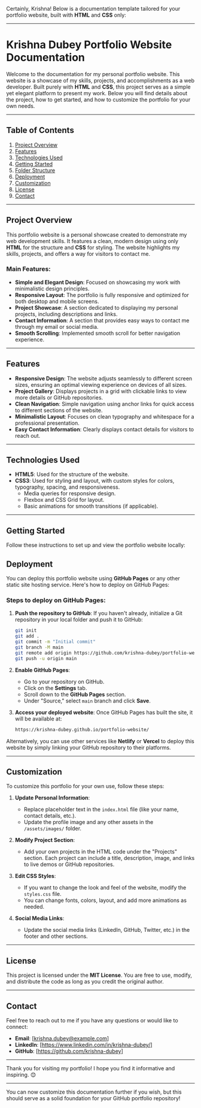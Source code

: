 Certainly, Krishna! Below is a documentation template tailored for your portfolio website, built with **HTML** and **CSS** only:

---

# **Krishna Dubey Portfolio Website Documentation**

Welcome to the documentation for my personal portfolio website. This website is a showcase of my skills, projects, and accomplishments as a web developer. Built purely with **HTML** and **CSS**, this project serves as a simple yet elegant platform to present my work. Below you will find details about the project, how to get started, and how to customize the portfolio for your own needs.

---

## **Table of Contents**

1. [Project Overview](#project-overview)
2. [Features](#features)
3. [Technologies Used](#technologies-used)
4. [Getting Started](#getting-started)
5. [Folder Structure](#folder-structure)
6. [Deployment](#deployment)
7. [Customization](#customization)
8. [License](#license)
9. [Contact](#contact)

---

## **Project Overview**

This portfolio website is a personal showcase created to demonstrate my web development skills. It features a clean, modern design using only **HTML** for the structure and **CSS** for styling. The website highlights my skills, projects, and offers a way for visitors to contact me.

### Main Features:
- **Simple and Elegant Design**: Focused on showcasing my work with minimalistic design principles.
- **Responsive Layout**: The portfolio is fully responsive and optimized for both desktop and mobile screens.
- **Project Showcase**: A section dedicated to displaying my personal projects, including descriptions and links.
- **Contact Information**: A section that provides easy ways to contact me through my email or social media.
- **Smooth Scrolling**: Implemented smooth scroll for better navigation experience.

---

## **Features**

- **Responsive Design**: The website adjusts seamlessly to different screen sizes, ensuring an optimal viewing experience on devices of all sizes.
- **Project Gallery**: Displays projects in a grid with clickable links to view more details or GitHub repositories.
- **Clean Navigation**: Simple navigation using anchor links for quick access to different sections of the website.
- **Minimalistic Layout**: Focuses on clean typography and whitespace for a professional presentation.
- **Easy Contact Information**: Clearly displays contact details for visitors to reach out.

---

## **Technologies Used**

- **HTML5**: Used for the structure of the website.
- **CSS3**: Used for styling and layout, with custom styles for colors, typography, spacing, and responsiveness.
  - Media queries for responsive design.
  - Flexbox and CSS Grid for layout.
  - Basic animations for smooth transitions (if applicable).

---

## **Getting Started**

Follow these instructions to set up and view the portfolio website locally:


## **Deployment**

You can deploy this portfolio website using **GitHub Pages** or any other static site hosting service. Here's how to deploy on GitHub Pages:

### Steps to deploy on GitHub Pages:

1. **Push the repository to GitHub**:
   If you haven't already, initialize a Git repository in your local folder and push it to GitHub:
   ```bash
   git init
   git add .
   git commit -m "Initial commit"
   git branch -M main
   git remote add origin https://github.com/krishna-dubey/portfolio-website.git
   git push -u origin main
   ```

2. **Enable GitHub Pages**:
   - Go to your repository on GitHub.
   - Click on the **Settings** tab.
   - Scroll down to the **GitHub Pages** section.
   - Under "Source," select `main` branch and click **Save**.
   
3. **Access your deployed website**:
   Once GitHub Pages has built the site, it will be available at:
   ```bash
   https://krishna-dubey.github.io/portfolio-website/
   ```

Alternatively, you can use other services like **Netlify** or **Vercel** to deploy this website by simply linking your GitHub repository to their platforms.

---

## **Customization**

To customize this portfolio for your own use, follow these steps:

1. **Update Personal Information**:
   - Replace placeholder text in the `index.html` file (like your name, contact details, etc.).
   - Update the profile image and any other assets in the `/assets/images/` folder.

2. **Modify Project Section**:
   - Add your own projects in the HTML code under the "Projects" section. Each project can include a title, description, image, and links to live demos or GitHub repositories.

3. **Edit CSS Styles**:
   - If you want to change the look and feel of the website, modify the `styles.css` file.
   - You can change fonts, colors, layout, and add more animations as needed.

4. **Social Media Links**:
   - Update the social media links (LinkedIn, GitHub, Twitter, etc.) in the footer and other sections.

---

## **License**

This project is licensed under the **MIT License**. You are free to use, modify, and distribute the code as long as you credit the original author.

---

## **Contact**

Feel free to reach out to me if you have any questions or would like to connect:

- **Email**: [krishna.dubey@example.com]
- **LinkedIn**: [https://www.linkedin.com/in/krishna-dubey/]
- **GitHub**: [https://github.com/krishna-dubey]

---

Thank you for visiting my portfolio! I hope you find it informative and inspiring. 😊

---

You can now customize this documentation further if you wish, but this should serve as a solid foundation for your GitHub portfolio repository!
